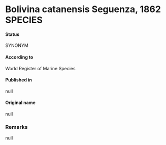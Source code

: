 Bolivina catanensis Seguenza, 1862 SPECIES
=======

#### Status
SYNONYM

#### According to
World Register of Marine Species

#### Published in
null

#### Original name
null

### Remarks
null